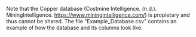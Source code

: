 Note that the Copper database (Costmine Intelligence. (n.d.). MiningIntelligence. https://www.miningintelligence.com/) is propietary and thus cannot be shared. 
The file "Example_Database.csv" contains an example of how the database and its columns look like.
